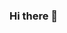 ### Hi there 👋

<!--
**JulieDeRen/JulieDeRen** is a ✨ _special_ ✨ repository because its `README.md` (this file) appears on your GitHub profile.

- 🔭 Before the pandemic I used to work freelance as a tour director in tourism.
- 🌱 Now I’m currently learning web programming and I love it ! 💜
- 💬 After my studies, I'm looking to work freelance as a backend programmer.  I'm interested in scrapping. 
- 📫 How to reach me: facebook.com/julierenaud or linked.com/juiederenaud
- ⚡ Fun fact: I have a dog name GandhiDeRen. He's loaded with energy ! I play azeri kamancha and persian kamencheh.  
-->
